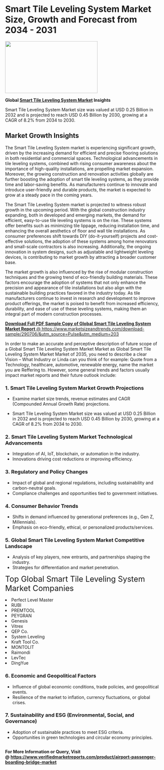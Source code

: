 <H1>Smart Tile Leveling System Market Size, Growth and Forecast from 2034 - 2031</H1><img class="aligncenter size-medium wp-image-584254" src="https://thirdeyenews.in/wp-content/uploads/2034/09/Global-Market-Research-300x168.jpeg" alt="" width="300" height="168" /><p><strong>Global&nbsp;<a href="https://www.marketsizeandtrends.com/download-sample/290706/&amp;utm_source=Pulse&amp;utm_medium=203">Smart Tile Leveling System Market</a> Insights</strong></p><p>Smart Tile Leveling System Market size was valued at USD 0.25 Billion in 2032 and is projected to reach USD 0.45 Billion by 2030, growing at a CAGR of 8.2% from 2034 to 2030.</p><p><h2>Market Growth Insights</h2> <p>The Smart Tile Leveling System market is experiencing significant growth, driven by the increasing demand for efficient and precise flooring solutions in both residential and commercial spaces. Technological advancements in tile leveling systems, combined with rising consumer awareness about the importance of high-quality installations, are propelling market expansion. Moreover, the growing construction and renovation activities globally are further boosting the adoption of smart tile leveling systems, as they provide time and labor-saving benefits. As manufacturers continue to innovate and introduce user-friendly and durable products, the market is expected to grow at a steady pace in the coming years.</p> <p><a href="#"></a></p> <p>The Smart Tile Leveling System market is projected to witness robust growth in the upcoming period. With the global construction industry expanding, both in developed and emerging markets, the demand for efficient, easy-to-use tile leveling systems is on the rise. These systems offer benefits such as minimizing tile lippage, reducing installation time, and enhancing the overall aesthetics of floor and wall tile installations. As consumer preferences shift towards DIY (do-it-yourself) projects and cost-effective solutions, the adoption of these systems among home renovators and small-scale contractors is also increasing. Additionally, the ongoing innovation in system designs, such as adjustable and lightweight leveling devices, is contributing to market growth by attracting a broader customer base.</p> <p>The market growth is also influenced by the rise of modular construction techniques and the growing trend of eco-friendly building materials. These factors encourage the adoption of systems that not only enhance the precision and appearance of tile installations but also align with the sustainable building practices favored in the industry today. As tile manufacturers continue to invest in research and development to improve product offerings, the market is poised to benefit from increased efficiency, durability, and ease of use of these leveling systems, making them an integral part of modern construction processes.</p> <p><a href="#"></p><p><span class=""><strong>Download Full PDF Sample Copy of Global Smart Tile Leveling System Market Report</strong> @ <a href="https://www.marketsizeandtrends.com/download-sample/290706/&amp;utm_source=Pulse&amp;utm_medium=203" target="_blank">https://www.marketsizeandtrends.com/download-sample/290706/&amp;utm_source=Pulse&amp;utm_medium=203</a></span></p><p>In order to make an accurate and perceptive description of future scope of a Global&nbsp;Smart Tile Leveling System Market Market as Global&nbsp;Smart Tile Leveling System Market Market of 2035, you need to describe a clear Vision &ndash; What Industry or Linda can you think of for example: Quote from a Technology, healthcare, automotive, renewable energy, name the market you are Reffering to. However, some general trends and factors usually impact market reports and their future outlook include:</p><h3>1.&nbsp;<strong>Smart Tile Leveling System Market Growth Projections</strong></h3><ul><li>Examine market size trends, revenue estimates and CAGR (Compounded Annual Growth Rate) projections.</li><li><p>Smart Tile Leveling System Market size was valued at USD 0.25 Billion in 2032 and is projected to reach USD 0.45 Billion by 2030, growing at a CAGR of 8.2% from 2034 to 2030.</p></li></ul><h3>2.&nbsp;<strong>Smart Tile Leveling System Market Technological Advancements</strong></h3><ul><li>Integration of AI, IoT, blockchain, or automation in the industry.</li><li>Innovations driving cost reductions or improving efficiency.</li></ul><h3>3.&nbsp;<strong>Regulatory and Policy Changes</strong></h3><ul><li>Impact of global and regional regulations, including sustainability and carbon-neutral goals.</li><li>Compliance challenges and opportunities tied to government initiatives.</li></ul><h3>4.&nbsp;<strong>Consumer Behavior Trends</strong></h3><ul><li>Shifts in demand influenced by generational preferences (e.g., Gen Z, Millennials).</li><li>Emphasis on eco-friendly, ethical, or personalized products/services.</li></ul><h3>5.&nbsp;<strong>Global Smart Tile Leveling System Market Competitive Landscape</strong></h3><ul><li>Analysis of key players, new entrants, and partnerships shaping the industry.</li><li>Strategies for differentiation and market penetration.</li></ul><p data-pm-slice="1 1 []"><span style="color: inherit; font-family: inherit; font-size: 25px;">Top Global Smart Tile Leveling System Market Companies</span></p><div class="" data-test-id=""><p><li>Perfect Level Master</li><li> RUBI</li><li> PREMTOOL</li><li> PEYGRAN</li><li> Genesis</li><li> Vitrex</li><li> QEP Co.</li><li> System Leveling</li><li> Kraft Tool Co.</li><li> MONTOLIT</li><li> Raimondi</li><li> LevTec</li><li> DingYue</li></p></div><h3>6.&nbsp;<strong>Economic and Geopolitical Factors</strong></h3><ul><li>Influence of global economic conditions, trade policies, and geopolitical events.</li><li>Resilience of the market to inflation, currency fluctuations, or global crises.</li></ul><h3>7.&nbsp;<strong>Sustainability and ESG (Environmental, Social, and Governance)</strong></h3><ul><li>Adoption of sustainable practices to meet ESG criteria.</li><li>Opportunities in green technologies and circular economy principles.</li></ul><h2><strong style="font-size: 14px;">For More Information or Query, Visit @&nbsp;</strong><a style="background-color: #ffffff; font-size: 14px;" href="https://www.marketsizeandtrends.com/report/smart-tile-leveling-system-market/" target="_blank">https://www.verifiedmarketreports.com/product/airport-passenger-boarding-bridge-market</a></h2>
